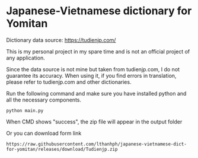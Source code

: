 # Japanese-Vietnamese dictionary for Yomitan

Dictionary data source: https://tudienjp.com/

This is my personal project in my spare time and is not an official project of any application.

Since the data source is not mine but taken from tudienjp.com, I do not guarantee its accuracy. When using it, if you find errors in translation, please refer to tudienjp.com and other dictionaries.

Run the following command and make sure you have installed python and all the necessary components.

```
python main.py
```

When CMD shows "success", the zip file will appear in the output folder

Or you can download form link

```
https://raw.githubusercontent.com/lthanhph/japanese-vietnamese-dict-for-yomitan/releases/download/Tudienjp.zip
```